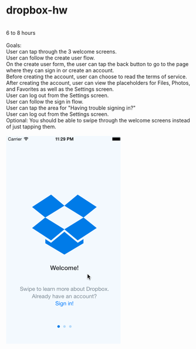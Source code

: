 # dropbox-hw

<br> 6 to 8 hours
<br>
<br> Goals:
<br> User can tap through the 3 welcome screens.
<br> User can follow the create user flow.
<br> On the create user form, the user can tap the back button to go to the page where they can sign in or create an account.
<br> Before creating the account, user can choose to read the terms of service.
<br> After creating the account, user can view the placeholders for Files, Photos, and Favorites as well as the Settings screen.
<br> User can log out from the Settings screen.
<br> User can follow the sign in flow.
<br> User can tap the area for "Having trouble signing in?"
<br> User can log out from the Settings screen.
<br> Optional: You should be able to swipe through the welcome screens instead of just tapping them.
<br>
<br> <img src="https://raw.githubusercontent.com/asianxjay/dropbox-hw/master/dropbox-hw.gif">
